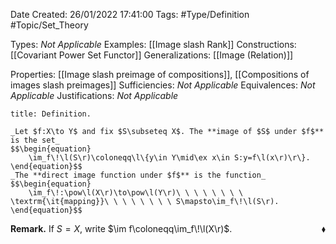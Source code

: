 <div class="topSpace"></div>

Date Created: 26/01/2022 17:41:00
Tags: #Type/Definition #Topic/Set_Theory

Types: _Not Applicable_
Examples: [[Image slash Rank]]
Constructions: [[Covariant Power Set Functor]]
Generalizations: [[Image (Relation)]]

Properties: [[Image slash preimage of compositions]], [[Compositions of images slash preimages]]
Sufficiencies: _Not Applicable_
Equivalences: _Not Applicable_
Justifications: _Not Applicable_

``` ad-Definition
title: Definition.

_Let $f:X\to Y$ and fix $S\subseteq X$. The **image of $S$ under $f$** is the set_
$$\begin{equation}
    \im_f\!\l(S\r)\coloneqq\l\{y\in Y\mid\ex x\in S:y=f\l(x\r)\r\}.
\end{equation}$$
_The **direct image function under $f$** is the function_
$$\begin{equation}
    \im_f\!:\pow\l(X\r)\to\pow\l(Y\r)\ \ \ \ \ \ \ \ \textrm{\it{mapping}}\ \ \ \ \ \ \ \ S\mapsto\im_f\!\l(S\r).
\end{equation}$$

```

**Remark.** If $S=X$, write $\im f\coloneqq\im_f\!\l(X\r)$.<span style="float:right;">$\blacklozenge$</span>
